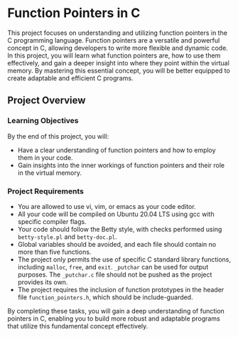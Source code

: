 # Function Pointers in C

This project focuses on understanding and utilizing function pointers in the C programming language. Function pointers are a versatile and powerful concept in C, allowing developers to write more flexible and dynamic code. In this project, you will learn what function pointers are, how to use them effectively, and gain a deeper insight into where they point within the virtual memory. By mastering this essential concept, you will be better equipped to create adaptable and efficient C programs.

## Project Overview

### Learning Objectives

By the end of this project, you will:

- Have a clear understanding of function pointers and how to employ them in your code.
- Gain insights into the inner workings of function pointers and their role in the virtual memory.

### Project Requirements

- You are allowed to use vi, vim, or emacs as your code editor.
- All your code will be compiled on Ubuntu 20.04 LTS using gcc with specific compiler flags.
- Your code should follow the Betty style, with checks performed using `betty-style.pl` and `betty-doc.pl`.
- Global variables should be avoided, and each file should contain no more than five functions.
- The project only permits the use of specific C standard library functions, including `malloc`, `free`, and `exit`. `_putchar` can be used for output purposes. The `_putchar.c` file should not be pushed as the project provides its own.
- The project requires the inclusion of function prototypes in the header file `function_pointers.h`, which should be include-guarded.

By completing these tasks, you will gain a deep understanding of function pointers in C, enabling you to build more robust and adaptable programs that utilize this fundamental concept effectively.

